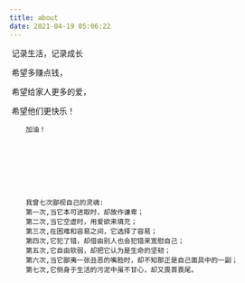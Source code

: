 ```yaml
---
title: about
date: 2021-04-19 05:06:22
---
```


​		记录生活，记录成长

​        希望多赚点钱，

​        希望给家人更多的爱，

​        希望他们更快乐！

		加油！








		我曾七次鄙视自己的灵魂:
		第一次,当它本可进取时，却故作谦卑；
		第二次,当它空虚时，用爱欲来填充；
		第三次,在困难和容易之间，它选择了容易；
		第四次,它犯了错，却借由别人也会犯错来宽慰自己；
		第五次,它自由软弱，却把它认为是生命的坚韧；
		第六次,当它鄙夷一张丑恶的嘴脸时，却不知那正是自己面具中的一副；
		第七次,它侧身于生活的污泥中虽不甘心，却又畏首畏尾。